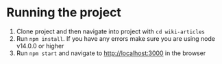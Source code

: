 # Running the project
1. Clone project and then navigate into project with `cd wiki-articles`
2. Run `npm install`. If you have any errors make sure you are using node v14.0.0 or higher
3. Run `npm start` and navigate to [http://localhost:3000](http://localhost:3000) in the browser
